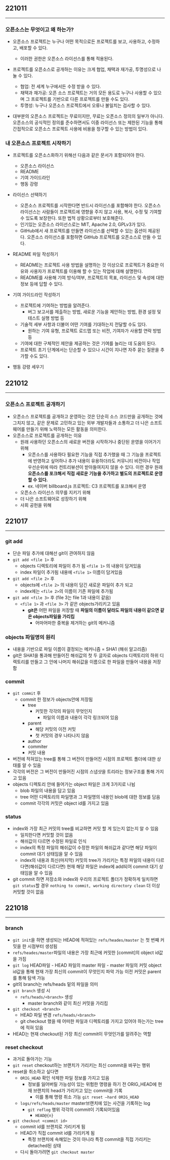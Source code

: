 ## 221011

---

### 오픈소스는 무엇이고 왜 하는가?

- 오픈소스 프로젝트는 누구나 어떤 목적으로든 프로젝트를 보고, 사용하고, 수정하고, 배포할 수 있다.

  - 이러한 권한은 오픈소스 라이선스를 통해 적용된다.

- 프로젝트를 오픈소스로 공개하는 이유는 크게 협업, 채택과 재가공, 투명성으로 나눌 수 있다.

  - 협업: 전 세계 누구에서든 수정 받을 수 있다.
  - 채택과 재가공: 오픈 소스 프로젝트는 거의 모든 용도로 누구나 사용할 수 있으며 그 프로젝트를 기반으로 다른 프로젝트를 만들 수도 있다.
  - 투명성: 누구나 오픈소스 프로젝트에서 오류나 불일치는 검사할 수 있다.

- 대부분의 오픈소스 프로젝트는 무료이지만, 무료는 오픈소스 정의의 일부가 아니다. 오픈소스의 공식적인 정의를 준수하면서도 이중 라이선스 또는 제한된 기능을 통해 간접적으로 오픈소스 프로젝트 사용에 비용을 청구할 수 있는 방법이 있다.

### 내 오픈소스 프로젝트 시작하기

- 프로젝트를 오픈소스화하기 위해선 다음과 같은 문서가 포함되어야 한다.

  - 오픈소스 라이선스
  - README
  - 기여 가이드라인
  - 행동 강령

- 라이선스 선택하기

  - 오픈소스 프로젝트를 시작한다면 반드시 라이선스를 포함해야 한다. 오픈소스 라이선스는 사람들이 프로젝트에 영향을 주지 않고 사용, 복사, 수정 및 기여할 수 있도록 보장한다. 또한 법적 상황으로부터 보호해준다.
  - 인기있는 오픈소스 라이선스로는 MIT, Apache 2.0, GPLv3가 있다.
  - GitHub에서 새 프로젝트를 만들면 라이선스를 선택할 수 있는 옵션이 제공된다. 오픈소스 라이선스를 포함하면 GitHub 프로젝트를 오픈소스로 만들 수 있다.

- README 파일 작성하기

  - README는 프로젝트 사용 방법을 설명하는 것 이상으로 프로젝트가 중요한 이유와 사용자가 프로젝트를 이용해 할 수 있는 작업에 대해 설명한다.
  - README를 사용해 기여 방식/여부, 프로젝트의 목표, 라이선스 및 속성에 대한 정보 등에 답할 수 있다.

- 기여 가이드라인 작성하기

  - 프로젝트에 기여하는 방법을 알려준다.
    - 버그 보고서를 제출하는 방법, 새로운 기능을 제안하는 방법, 환경 설정 및 테스트 실행 방법 등
  - 기술적 세부 사항과 더불어 어떤 기여를 기대하는지 전달할 수도 있다.
    - 원하는 기여 유형, 프로젝트 로드맵 또는 비전, 기여자가 사용할 연락 방법 등
  - 기여에 대한 구체적인 제안을 제공하는 것은 기여를 늘리는 데 도움이 된다.
  - 프로젝트 초기 단계에서는 단순할 수 있으나 시간이 지나면 자주 묻는 질문을 추가할 수도 있다.

- 행동 강령 세우기

## 221012

---

### 오픈소스 프로젝트 공개하기

- 오픈소스 프로젝트를 공개하고 운영하는 것은 단순히 소스 코드만을 공개하는 것에 그치지 않고, 같은 문제로 고민하고 있는 외부 개발자들과 소통하고 더 나은 소프트웨어를 만들기 위해 노력하는 모든 활동을 의미한다.
- 오픈소스로 프로젝트를 공개하는 이유
  - 원래 사용하던 오픈소스의 새로운 버전을 시작하거나 중단된 운영을 이어가기 위해
    - 오픈소스를 사용하다 필요한 기능을 직접 추가했을 때 그 기능을 프로젝트에 반영하고 싶어하나 추가 내용이 유용하더라도 커뮤니티 비전이나 작업 우선순위에 따라 컨트리뷰션이 받아들여지지 않을 수 있다. 이런 경우 원래 **오픈소스를 포크해서 직접 새로운 기능을 추가하고 별도의 프로젝트로 운영할 수 있다.**
    - ex. 네이버 billboard.js 프로젝트: C3 프로젝트를 포크해서 운영
  - 오픈소스 라이선스 의무를 지키기 위해
  - 더 나은 소프트웨어로 성장하기 위해
  - 사회 공헌을 위해

## 221017

---

### git add

- 단순 파일 추가에 대해선 git이 관여하지 않음
- `git add <file 1>` 후
  - objects 디렉토리에 파일이 추가 됨 `<file 1>` 의 내용이 담겨있음
  - index 파일이 추가됨 내용에 `<file 1>` 이름이 담겨있음
- `git add <file 2>` 후
  - objects에 `<file 2>` 의 내용이 담긴 새로운 파일이 추가 되고
  - index에는 `<file 2>`의 이름이 기존 파일에 추가됨
- `git add <file 3>` 후 (file 3는 file 1과 내용이 같음)
  - `<file 1>` 과 `<file 3>` 가 같은 objects가리키고 있음
    - **git은** 어떤 파일을 저장할 때 **파일의 이름이 달라도 파일의 내용이 같으면 같은 objects파일을 가리킴**
      - 어마어마한 중복을 제거하는 git의 메커니즘

### objects 파일명의 원리

- 내용을 기반으로 파일 이름이 결정되는 메커니즘 = SHA1 (해쉬 알고리즘)
- git은 SHA1을 통과해 만들어진 해쉬값의 첫 두 글자로 objects 디렉토리의 하위 디렉토리를 만들고 그 안에 나머지 해쉬값을 이름으로 한 파일을 만들어 내용을 저장함

### commit

- `git commit` 후
  - commit 한 정보가 objects안에 저장됨
    - tree
      - 커밋한 각각의 파일이 무엇인지
        - 파일의 이름과 내용이 각각 링크되어 있음
    - parent
      - 해당 커밋의 이전 커밋
      - 첫 커밋의 경우 나타나지 않음
    - author
    - commiter
    - 커밋 내용
- 버전에 적혀있는 tree를 통해 그 버전이 만들어진 시점의 프로젝트 폴더에 대한 상태를 알 수 있음
- 각각의 버전은 그 버전이 만들어진 시점의 스냅샷을 트리라는 정보구조를 통해 가지고 있음
- objects 디렉토리 안에 들어가는 object 파일은 크게 3가지로 나뉨
  - blob 파일의 내용을 담고 있음
  - tree 어떤 디렉토리의 파일명과 그 파일명의 내용인 blob에 대한 정보를 담음
  - commit 각각의 커밋은 object id를 가지고 있음

### status

- index와 가장 최근 커밋의 tree를 비교하면 커밋 할 게 있는지 없는지 알 수 있음
  - 일치한다면 커밋할 것이 없음
  - 해쉬값이 다르면 수정된 파일로 인식
  - index의 특정 파일의 해쉬값이 수정한 파일의 해쉬값과 같다면 해당 파일이 commit 대기 상태임을 알 수 있음
  - index의 내용과 최신(마지막) 커밋의 tree가 가리키는 특정 파일의 내용이 다르다면(해쉬값이 다르다면) 현재 해당 파일은 index에 add되어 commit 대기 상태임을 알 수 있음
- git commit 하면 저장소와 index와 우리의 프로젝트 폴더가 정확하게 일치하면 `git status`할 경우 `nothing to commit, working directory clean` 더 이상 커밋할 것이 없음

## 221018

---

### branch

- `git init`을 하면 생성되는 HEAD에 적혀있는 `refs/heades/master` 는 첫 번째 커밋을 한 시점부터 생성됨
- `refs/heades/master`파일의 내용은 가장 최근에 커밋한 [commit]의 object id값을 가짐
- `git log` HEAD파일 - HEAD 파일의 master 파일 - master 파일의 커밋 object id값을 통해 현재 가장 최신의 commit이 무엇인지 파악 가능 이전 커밋은 parent를 통해 탐색 가능
- git의 branch는 refs/heads 밑의 파일을 의미
- `git branch` 생성 시
  - `refs/heads/<branch>` 생성
    - master branch와 같이 최신 커밋을 가리킴
- `git checkout <branch>`
  - HEAD 파일 변경 `refs/heads/<branch>`
  - git checkout 했을 때 어떠한 파일과 디렉토리를 가지고 있어야 하는가는 tree에 적혀 있음
- HEAD는 현재 checkout된 가장 최신 commit이 무엇인가를 알려주는 역할

### reset checkout

- 과거로 돌아가는 기능
- `git reset` checkout하는 브랜치가 가리키는 최신 commit을 바꾸는 행위
- reset을 취소하고 싶다면
  - `ORIG_HEAD` 확인 삭제한 파일 정보를 가지고 있음
    - 정보를 잃어버릴 가능성이 있는 위험한 명령을 하기 전 ORIG_HEAD에 현재 브랜치의 head가 가리키고 있는 commit을 기록
      - 이를 통해 명령 취소 가능 `git reset —hard ORIG_HEAD`
  - `logs/refs/heads/master` master브랜치에 있는 사건을 기록하는 log
    - `git reflog` 행위 각각의 commit이 기록되어있음
      - `HEAD@{n}`
- `git checkout <commit id>`
  - commit id를 브랜치로 가리키게 됨
  - HEAD가 직접 commit id를 가리키게 됨
    - 특정 브랜치에 속해있는 것이 아니라 특정 commit을 직접 가리키는 detached된 상태
  - 다시 돌아가려면 `git checkout master`
